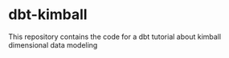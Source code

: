 # dbt-kimball
This repository contains the code for a dbt tutorial about kimball dimensional data modeling
